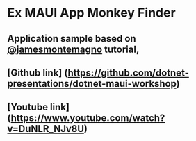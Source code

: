 # Ex MAUI App Monkey Finder
## Application sample based on [@jamesmontemagno](https://github.com/jamesmontemagno) tutorial, 
## [Github link] (https://github.com/dotnet-presentations/dotnet-maui-workshop)
## [Youtube link] (https://www.youtube.com/watch?v=DuNLR_NJv8U)
